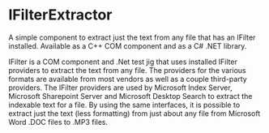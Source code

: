 # IFilterExtractor
A simple component to extract just the text from any file that has an IFilter installed. Available as a C++ COM component and as a C# .NET library.

IFilter is a COM component and .Net test jig that uses installed IFilter providers to extract the text from any file. The providers for the various formats are available from most vendors as well as a couple third-party providers. The IFilter providers are used by Microsoft Index Server, Microsoft Sharepoint Server and Microsoft Desktop Search to extract the indexable text for a file. By using the same interfaces, it is possible to extract just the text (less formatting) from just about any file from Microsoft Word .DOC files to .MP3 files.
